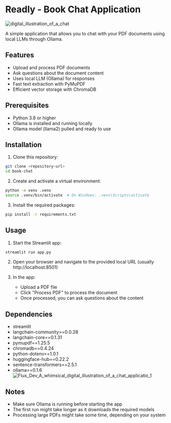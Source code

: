 # Readly - Book Chat Application
![digital_illustration_of_a_chat](https://github.com/user-attachments/assets/0e059a52-fe1d-4836-90f2-9ca6fcb8e614)

 
A simple application that allows you to chat with your PDF documents using local LLMs through Ollama.

## Features

- Upload and process PDF documents
- Ask questions about the document content
- Uses local LLM (Ollama) for responses
- Fast text extraction with PyMuPDF
- Efficient vector storage with ChromaDB

## Prerequisites

- Python 3.8 or higher
- Ollama is installed and running locally
- Ollama model (llama2) pulled and ready to use

## Installation

1. Clone this repository:
```bash
git clone <repository-url>
cd book-chat
```

2. Create and activate a virtual environment:
```bash
python -m venv .venv
source .venv/bin/activate  # On Windows: .venv\Scripts\activate
```

3. Install the required packages:
```bash
pip install -r requirements.txt
```

## Usage

1. Start the Streamlit app:
```bash
streamlit run app.py
```

2. Open your browser and navigate to the provided local URL (usually http://localhost:8501)

3. In the app:
   - Upload a PDF file
   - Click "Process PDF" to process the document
   - Once processed, you can ask questions about the content

## Dependencies

- streamlit
- langchain-community>=0.0.28
- langchain-core==0.1.31
- pymupdf==1.25.5
- chromadb==0.4.24
- python-dotenv==1.0.1
- huggingface-hub==0.22.2
- sentence-transformers==2.5.1
- ollama==0.1.6
![Flux_Dev_A_whimsical_digital_illustration_of_a_chat_applicatio_1](https://github.com/user-attachments/assets/9e430732-a351-4102-88e3-0cb4dd0685f9)
## Notes

- Make sure Ollama is running before starting the app
- The first run might take longer as it downloads the required models
- Processing large PDFs might take some time, depending on your system 
